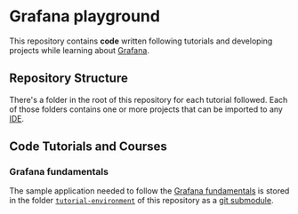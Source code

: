 # Grafana playground

This repository contains **code** written following tutorials and developing projects while learning about [Grafana](https://grafana.com/).

## Repository Structure

There's a folder in the root of this repository for each tutorial followed. Each of those folders contains one or more projects that can be imported to any [IDE](https://en.wikipedia.org/wiki/Integrated_development_environment).

## Code Tutorials and Courses

### Grafana fundamentals

The sample application needed to follow the [Grafana fundamentals](https://grafana.com/tutorials/grafana-fundamentals/) is stored in the folder [`tutorial-environment`](./tutorial-environment/) of this repository as a [git submodule](https://www.atlassian.com/git/tutorials/git-submodule).
